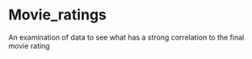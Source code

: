 # Movie_ratings
An examination of data to see what has a strong correlation to the final movie rating

